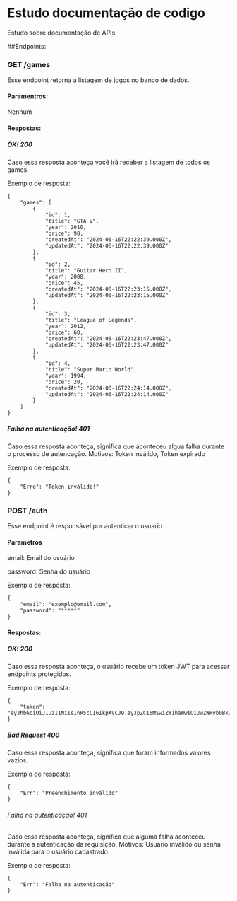 # Estudo documentação de codigo
Estudo sobre documentação de APIs.

##Endpoints:

### GET /games
Esse endpoint retorna a listagem de jogos no banco de dados.
#### Paramentros:
Nenhum
#### Respostas:
##### OK! 200
Caso essa resposta aconteça você irá receber a listagem de todos os games.

Exemplo de resposta:

```
{
    "games": [
        {
            "id": 1,
            "title": "GTA V",
            "year": 2010,
            "price": 98,
            "createdAt": "2024-06-16T22:22:39.000Z",
            "updatedAt": "2024-06-16T22:22:39.000Z"
        },
        {
            "id": 2,
            "title": "Guitar Hero II",
            "year": 2008,
            "price": 45,
            "createdAt": "2024-06-16T22:23:15.000Z",
            "updatedAt": "2024-06-16T22:23:15.000Z"
        },
        {
            "id": 3,
            "title": "League of Legends",
            "year": 2012,
            "price": 60,
            "createdAt": "2024-06-16T22:23:47.000Z",
            "updatedAt": "2024-06-16T22:23:47.000Z"
        },
        {
            "id": 4,
            "title": "Super Mario World",
            "year": 1994,
            "price": 20,
            "createdAt": "2024-06-16T22:24:14.000Z",
            "updatedAt": "2024-06-16T22:24:14.000Z"
        }
    ]
}
```
##### Falha na autenticação! 401
Caso essa resposta aconteça, significa que aconteceu algua falha durante o processo de autencação. Motivos: Token inválido, Token expirado 

Exemplo de resposta:

```
{
    "Erro": "Token inválido!"
}
```

### POST /auth
Esse endpoint é responsável por autenticar o usuario
#### Parametros
email: Email do usuário 

password: Senha do usuário

Exemplo de resposta:

```
{
    "email": "exemplo@email.com",
    "password": "*****"
}
```

#### Respostas:

##### OK! 200
Caso essa resposta aconteça, o usuário recebe um token JWT para acessar endpoints protegidos.

Exemplo de resposta: 

```
{
    "token": "eyJhbGciOiJIUzI1NiIsInR5cCI6IkpXVCJ9.eyJpZCI6MSwiZW1haWwiOiJwZWRyb0BkZXYuY29tIiwiaWF0IjoxNzE4NTkzMzQ3LCJleHAiOjE3MTg2MDA1NDd9.nmU0aWmVzaUPVlxOgcWZphpaQHBBPHATibJwmIuLS3M"
}
```

##### Bad Request 400
Caso essa resposta aconteça, significa que foram informados valores vazios.

Exemplo de resposta:

```
{
    "Err": "Preenchimento inválido"
}
```

###### Falha na autenticação! 401
Caso essa resposta aconteça, significa que alguma falha aconteceu durante a autenticação da requisição. Motivos: Usuário inválido ou senha inválida para o usuário cadastrado.

Exemplo de resposta:

```
{
    "Err": "Falha na autenticação"
}
```




